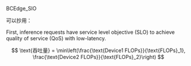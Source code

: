BCEdge_SlO

可以抄用：

First, inference requests have service level
objective (SLO) to achieve quality of service (QoS) with
low-latency.




$$
\text{吞吐量} = \min\left(\frac{\text{Device1 FLOPs}}{\text{FLOPs}_1}, \frac{\text{Device2 FLOPs}}{\text{FLOPs}_2}\right)
$$

